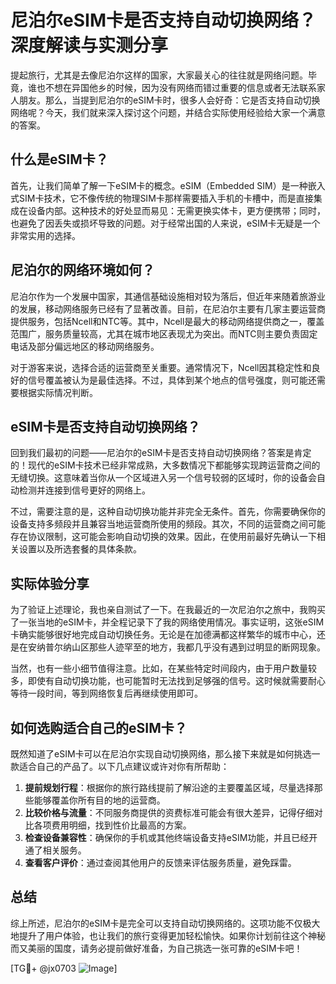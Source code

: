 # 尼泊尔eSIM卡是否支持自动切换网络？深度解读与实测分享

提起旅行，尤其是去像尼泊尔这样的国家，大家最关心的往往就是网络问题。毕竟，谁也不想在异国他乡的时候，因为没有网络而错过重要的信息或者无法联系家人朋友。那么，当提到尼泊尔的eSIM卡时，很多人会好奇：它是否支持自动切换网络呢？今天，我们就来深入探讨这个问题，并结合实际使用经验给大家一个满意的答案。

## 什么是eSIM卡？

首先，让我们简单了解一下eSIM卡的概念。eSIM（Embedded SIM）是一种嵌入式SIM卡技术，它不像传统的物理SIM卡那样需要插入手机的卡槽中，而是直接集成在设备内部。这种技术的好处显而易见：无需更换实体卡，更方便携带；同时，也避免了因丢失或损坏导致的问题。对于经常出国的人来说，eSIM卡无疑是一个非常实用的选择。

## 尼泊尔的网络环境如何？

尼泊尔作为一个发展中国家，其通信基础设施相对较为落后，但近年来随着旅游业的发展，移动网络服务已经有了显著改善。目前，在尼泊尔主要有几家主要运营商提供服务，包括Ncell和NTC等。其中，Ncell是最大的移动网络提供商之一，覆盖范围广，服务质量较高，尤其在城市地区表现尤为突出。而NTC则主要负责固定电话及部分偏远地区的移动网络服务。

对于游客来说，选择合适的运营商至关重要。通常情况下，Ncell因其稳定性和良好的信号覆盖被认为是最佳选择。不过，具体到某个地点的信号强度，则可能还需要根据实际情况判断。

## eSIM卡是否支持自动切换网络？

回到我们最初的问题——尼泊尔的eSIM卡是否支持自动切换网络？答案是肯定的！现代的eSIM卡技术已经非常成熟，大多数情况下都能够实现跨运营商之间的无缝切换。这意味着当你从一个区域进入另一个信号较弱的区域时，你的设备会自动检测并连接到信号更好的网络上。

不过，需要注意的是，这种自动切换功能并非完全无条件。首先，你需要确保你的设备支持多频段并且兼容当地运营商所使用的频段。其次，不同的运营商之间可能存在协议限制，这可能会影响自动切换的效果。因此，在使用前最好先确认一下相关设置以及所选套餐的具体条款。

## 实际体验分享

为了验证上述理论，我也亲自测试了一下。在我最近的一次尼泊尔之旅中，我购买了一张当地的eSIM卡，并全程记录下了我的网络使用情况。事实证明，这张eSIM卡确实能够很好地完成自动切换任务。无论是在加德满都这样繁华的城市中心，还是在安纳普尔纳山区那些人迹罕至的地方，我都几乎没有遇到过明显的断网现象。

当然，也有一些小细节值得注意。比如，在某些特定时间段内，由于用户数量较多，即使有自动切换功能，也可能暂时无法找到足够强的信号。这时候就需要耐心等待一段时间，等到网络恢复后再继续使用即可。

## 如何选购适合自己的eSIM卡？

既然知道了eSIM卡可以在尼泊尔实现自动切换网络，那么接下来就是如何挑选一款适合自己的产品了。以下几点建议或许对你有所帮助：

1. **提前规划行程**：根据你的旅行路线提前了解沿途的主要覆盖区域，尽量选择那些能够覆盖你所有目的地的运营商。
2. **比较价格与流量**：不同服务商提供的资费标准可能会有很大差异，记得仔细对比各项费用明细，找到性价比最高的方案。
3. **检查设备兼容性**：确保你的手机或其他终端设备支持eSIM功能，并且已经开通了相关服务。
4. **查看客户评价**：通过查阅其他用户的反馈来评估服务质量，避免踩雷。

## 总结

综上所述，尼泊尔的eSIM卡是完全可以支持自动切换网络的。这项功能不仅极大地提升了用户体验，也让我们的旅行变得更加轻松愉快。如果你计划前往这个神秘而又美丽的国度，请务必提前做好准备，为自己挑选一张可靠的eSIM卡吧！

[TG💪+ @jx0703 ![Image](https://github.com/user-attachments/assets/dbca1d08-cadb-493c-b0ec-ad6f7a83f270)]